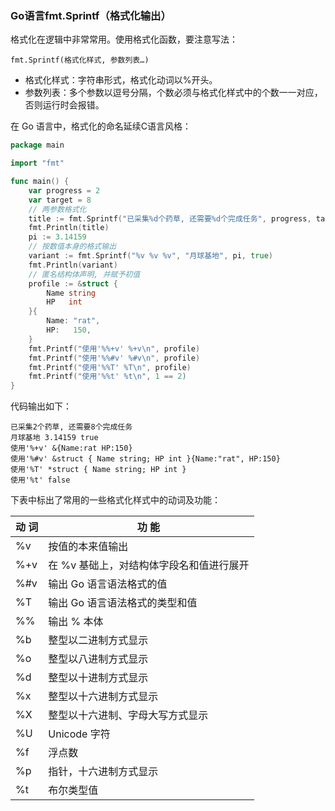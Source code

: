 ### Go语言fmt.Sprintf（格式化输出）

格式化在逻辑中非常常用。使用格式化函数，要注意写法：

```text
fmt.Sprintf(格式化样式, 参数列表…)
```

- 格式化样式：字符串形式，格式化动词以%开头。
- 参数列表：多个参数以逗号分隔，个数必须与格式化样式中的个数一一对应，否则运行时会报错。

在 Go 语言中，格式化的命名延续C语言风格：

```go
package main

import "fmt"

func main() {
	var progress = 2
	var target = 8
	// 两参数格式化
	title := fmt.Sprintf("已采集%d个药草, 还需要%d个完成任务", progress, target)
	fmt.Println(title)
	pi := 3.14159
	// 按数值本身的格式输出
	variant := fmt.Sprintf("%v %v %v", "月球基地", pi, true)
	fmt.Println(variant)
	// 匿名结构体声明, 并赋予初值
	profile := &struct {
		Name string
		HP   int
	}{
		Name: "rat",
		HP:   150,
	}
	fmt.Printf("使用'%%+v' %+v\n", profile)
	fmt.Printf("使用'%%#v' %#v\n", profile)
	fmt.Printf("使用'%%T' %T\n", profile)
	fmt.Printf("使用'%%t' %t\n", 1 == 2)
}
```

代码输出如下：

```text
已采集2个药草, 还需要8个完成任务
月球基地 3.14159 true
使用'%+v' &{Name:rat HP:150}
使用'%#v' &struct { Name string; HP int }{Name:"rat", HP:150}
使用'%T' *struct { Name string; HP int }
使用'%t' false
```

下表中标出了常用的一些格式化样式中的动词及功能：

| 动  词 | 功  能                                   |
| ------ | ---------------------------------------- |
| %v     | 按值的本来值输出                         |
| %+v    | 在 %v 基础上，对结构体字段名和值进行展开 |
| %#v    | 输出 Go 语言语法格式的值                 |
| %T     | 输出 Go 语言语法格式的类型和值           |
| %%     | 输出 % 本体                              |
| %b     | 整型以二进制方式显示                     |
| %o     | 整型以八进制方式显示                     |
| %d     | 整型以十进制方式显示                     |
| %x     | 整型以十六进制方式显示                   |
| %X     | 整型以十六进制、字母大写方式显示         |
| %U     | Unicode 字符                             |
| %f     | 浮点数                                   |
| %p     | 指针，十六进制方式显示                   |
| %t     | 布尔类型值                               |

